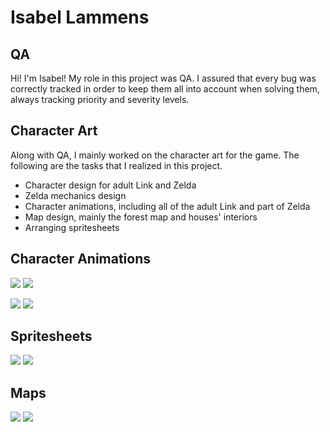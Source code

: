 # Isabel Lammens

## QA
Hi! I'm Isabel! My role in this project was QA. I assured that every bug was correctly tracked  in order to keep them all into account when solving them, always tracking priority and severity levels.

## Character Art
Along with QA, I mainly worked on the character art for the game. The following are the tasks that I realized in this project.
- Character design for adult Link and Zelda
- Zelda mechanics design
- Character animations, including all of the adult Link and part of Zelda
- Map design, mainly the forest map and houses' interiors
- Arranging spritesheets

## Character Animations
![](http://subirimagen.me/uploads/20170606112552.gif)     ![](http://subirimagen.me/uploads/20170606112417.gif)

![](http://subirimagen.me/uploads/20170606112458.gif)     ![](http://subirimagen.me/uploads/20170606112533.gif)

## Spritesheets
![](http://subirimagen.me/uploads/20170606113340.png)
![](http://subirimagen.me/uploads/20170606113405.png)

## Maps
![](http://subirimagen.me/uploads/20170606113113.png)
![](http://subirimagen.me/uploads/20170606113224.png)
